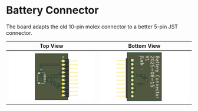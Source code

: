 # Battery Connector

The board adapts the old 10-pin molex connector to a better 5-pin JST connector.

| Top View | Bottom View |
| --- | --- |
| ![Top View](renders/top.png) | ![Bottom View](renders/bottom.png) |
